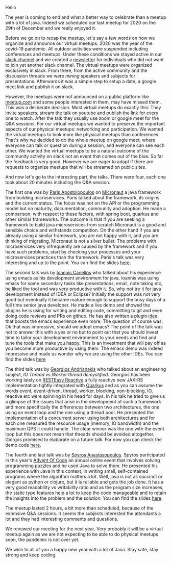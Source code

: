 Hello

The year is coming to end and what a better way to celebrate than a meetup with a lot of java. Indeed we scheduled our last meetup for 2020 on the 29th of December and we really enjoyed it.

Before we go on to recap the meetup, let's say a few words on how we organize and announce our virtual meetups. 2020 was the year of the covid-19 pandemic. All outdoor activities were suspended including conferences and meetups. Under these conditions we stayed active in our [slack channel](https://jhug.slack.com) and we created a [newsletter](http://tinyletter.com/jhug) for individuals who did not want to join yet another slack channel. The virtual meetups were organized exclusively in slack. From there, from the active community and the discussion threads we were _mining_ speakers and subjects for presentations. Afterwards it was a simple step to setup a date, a google meet link and publish it on slack.

However, the meetups were not announced on a public platform like [meetup.com](https://www.meetup.com/) and some people interested in them, may have missed them. This was a deliberate decision. Most virtual meetups do exactly this: They invite speakers, stream the talk on youtube and publish the link for every one to watch. After the talk they usually use zoom or google meet for the Q&A sessions. For our virtual meetups we wanted to preserve the important aspects of our physical meetups: networking and participation. We wanted the virtual meetups to look more like physical meetups than conferences. That's why we decided to do the whole meetup on google meet, where everyone can talk or question during a session, and everyone can see each other. We wanted the virtual meetups to be a natural outcome of the community activity on slack not an event that comes out of the blue. So far the feedback is  very good. However we are eager to adapt if there are requests to organize meetups that will be streamed on public sites.

And now let's go to the interesting part, the talks. There were four, each one took about 20 minutes including the Q&A session.

The first one was by [Paris Apostolopoulos](https://twitter.com/javapapo) on [Micronaut](https://micronaut.io/) a java framework from building microservices. Paris talked about the framework, its origins and the current status. The focus was not on the API or the programming model but on maturity, documentation, community and adoption. He made a comparison, with respect to these factors, with spring boot, quarkus and other similar frameworks. The outcome is that if you are seeking a framework to build java microservices from scratch Micronaut is a good and sensible choice and withstands competition. On the other hand if you are already using a similar framework, you are not happy with it, and you are thinking of migrating, Micronaut is not a silver bullet. The problems with microservices very infrequently are caused by the framework and if you have such problems, start by checking your processes and your microservices practices than the framework. Paris's talk was very interesting and up to the point. You can find the slides [here](https://github.com/JHUG/JHUG-General-Resources/blob/master/presentations/2020/12-December/Micronaut%20in%2015%20minutes.pdf).

The second talk was by [Ioannis Canellos](https://twitter.com/iocanel) who talked about his experience using emacs as his development environment for java. Ioannis was using emacs for some secondary tasks like presentations, email, note taking etc, he liked the tool and was very productive with it. So, why not try it for java development instead of IDEA or Eclipse? Initially the support was not very good but eventually it became mature enough to support the busy days of a full time senior java developer. He made a live demo and showed the plugins he is using for writing and editing code, committing to git and even doing code reviews and PRs on github. He has also written a plugin [idee](https://github.com/iocanel/idee) that boosts the emacs experience even more. The question of course was: Ok that was impressive, should we adopt emacs? The point of the talk was not to answer this with a yes or no but to point out that you should invest time to tailor your development environment to your needs and find and tune the tools that make you happy. This is an investment that will pay off as you become more productive by using them. The emacs demo was indeed impressive and made us wonder why we are using the other IDEs. You can find the slides [here](https://github.com/iocanel/presentations/tree/master/2020-jhug-emacs-for-java-developers)

The third talk was by [Georgios Andrianakis](https://twitter.com/geoand86) who talked about an engineering subject, _IO Thread vs Worker thread demystified_. Georgios has been working lately on [RESTEasy Reactive](https://quarkus.io/blog/resteasy-reactive/) a fully reactive new JAX-RS implementation tightly integrated with [Quarkus](https://www.redhat.com/en/topics/cloud-native-apps/what-is-quarkus) and as you can assume the words event, event-driven, thread, worker, blocking, non-blocking, IO, reactive etc were spinning in his head for days. In his talk he tried to give us a glimpse of the issues that arise in the development of such a framework and more specifically the differences between two architectures, the one using an event loop and the one using a thread pool. He presented the implementation of a concurrent server using both architectures and for each one measured the resource usage (memory, IO bandwidth) and the maximum QPS it could handle. The clear winner was the one with the event loop but this does not mean that threads should be avoided altogether. Giorgos promised to elaborate on a future talk. For now you can check the demo code [here](https://github.com/geoand/jhug-12-2020).

The fourth and last talk was by [Spyros Anastasopoulos](https://twitter.com/anastasop). Spyros participated in this year's [Advent Of Code](https://adventofcode.com/) an annual online event that involves solving programming puzzles and he used Java to solve them. He presented his experience with Java in this context, in writing small, self-contained programs where the algorithm matters a lot. Well, java is not as succinct or elegant as python or clojure, but it is reliable and gets the job done. It has a very good readability vs writability ratio and as the program size increases, the static type features help a lot to keep the code manageable and to retain the insights into the problem and the solution. You can find the slides [here](https://speakerdeck.com/anastasop/advent-of-code-in-java).

The meetup lasted 2 hours, a bit more than scheduled, because of the extensive Q&A sessions. It seems the subjects interested the attendants a lot and they had interesting comments and questions.

We renewed our meeting for the next year. Very probably it will be a virtual meetup again as we are not expecting to be able to do physical meetups soon, the pandemic is not over yet.

We wish to all of you a happy new year with a lot of Java. Stay safe, stay strong and keep coding.
